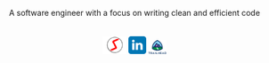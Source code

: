 <p align="center">
 A software engineer with a focus on writing clean and efficient code<br><br><br>
 <a href="https://www.shrawanraina.me" target="_blank"><img src="https://raw.githubusercontent.com/shrawanraina/shrawanraina/master/images/website-logo.webp" height="32"/></a>
 <a href="https://www.linkedin.com/in/shrawanraina" target="_blank"><img src="https://raw.githubusercontent.com/shrawanraina/shrawanraina/master/images/linkedin-logo.svg" height="32" width="32"/></a>  
 <a href="https://trailblazer.me/id/shrawanraina" taregt="_blank"><img src="https://raw.githubusercontent.com/shrawanraina/shrawanraina/master/images/trailhead-logo.svg" height"32" width="32"/></a>  
</p>
